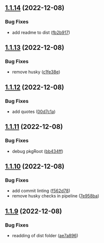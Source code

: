 ## [1.1.14](https://github.com/DParfitt/rollup-plugin-use-client/compare/v1.1.13...v1.1.14) (2022-12-08)


### Bug Fixes

* add readme to dist ([fb2b917](https://github.com/DParfitt/rollup-plugin-use-client/commit/fb2b91760a1139d2923ececf7c2416e109059727))

## [1.1.13](https://github.com/DParfitt/rollup-plugin-use-client/compare/v1.1.12...v1.1.13) (2022-12-08)


### Bug Fixes

* remove husky ([c1fe38e](https://github.com/DParfitt/rollup-plugin-use-client/commit/c1fe38e1cf594892c7a1532dd6970b954dbb2859))

## [1.1.12](https://github.com/DParfitt/rollup-plugin-use-client/compare/v1.1.11...v1.1.12) (2022-12-08)


### Bug Fixes

* add quotes ([00d7c1a](https://github.com/DParfitt/rollup-plugin-use-client/commit/00d7c1a6d742d4d55a0cad269f99c85439b6239c))

## [1.1.11](https://github.com/DParfitt/rollup-plugin-use-client/compare/v1.1.10...v1.1.11) (2022-12-08)


### Bug Fixes

* debug pkgRoot ([bb434ff](https://github.com/DParfitt/rollup-plugin-use-client/commit/bb434ff632dc4f33cd893219eaa7aedfa683330e))

## [1.1.10](https://github.com/DParfitt/rollup-plugin-use-client/compare/v1.1.9...v1.1.10) (2022-12-08)


### Bug Fixes

* add commit linting ([f562d78](https://github.com/DParfitt/rollup-plugin-use-client/commit/f562d78af0c677eb0597ad4a778636f3ea3b9270))
* remove husky checks in pipeline ([7e958ba](https://github.com/DParfitt/rollup-plugin-use-client/commit/7e958badc34359477a51b5fa46098aa3984127e2))

## [1.1.9](https://github.com/DParfitt/rollup-plugin-use-client/compare/v1.1.8...v1.1.9) (2022-12-08)


### Bug Fixes

* readding of dist folder ([ae7a896](https://github.com/DParfitt/rollup-plugin-use-client/commit/ae7a896c065e518696ad5d3a4d650aee91f0569a))
